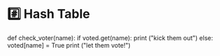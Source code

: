 # :hash: Hash Table 
def check_voter(name):
  if voted.get(name):
    print ("kick them out")
  else:
    voted[name] = True
    print ("let them vote!")
```

